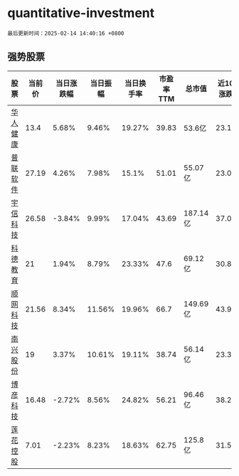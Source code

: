 # quantitative-investment

`最后更新时间：2025-02-14 14:40:16 +0800`

## 强势股票

|股票|当前价|当日涨跌幅|当日振幅|当日换手率|市盈率TTM|总市值|近10日涨跌幅|
|----|----|----|----|----|----|----|----|
|[华人健康](https://xueqiu.com/S/SZ301408)|13.4|5.68%|9.46%|19.27%|39.83|53.6亿|23.16%|
|[普联软件](https://xueqiu.com/S/SZ300996)|27.19|4.26%|7.98%|15.1%|51.01|55.07亿|23.03%|
|[宇信科技](https://xueqiu.com/S/SZ300674)|26.58|-3.84%|9.99%|17.04%|43.69|187.14亿|37.01%|
|[科德教育](https://xueqiu.com/S/SZ300192)|21|1.94%|8.79%|23.33%|47.6|69.12亿|30.84%|
|[顺网科技](https://xueqiu.com/S/SZ300113)|21.56|8.34%|11.56%|19.96%|66.7|149.69亿|43.93%|
|[南兴股份](https://xueqiu.com/S/SZ002757)|19|3.37%|10.61%|19.11%|38.74|56.14亿|23.3%|
|[博彦科技](https://xueqiu.com/S/SZ002649)|16.48|-2.72%|8.56%|24.82%|56.21|96.46亿|38.26%|
|[莲花控股](https://xueqiu.com/S/SH600186)|7.01|-2.23%|8.23%|18.63%|62.75|125.8亿|31.52%|
